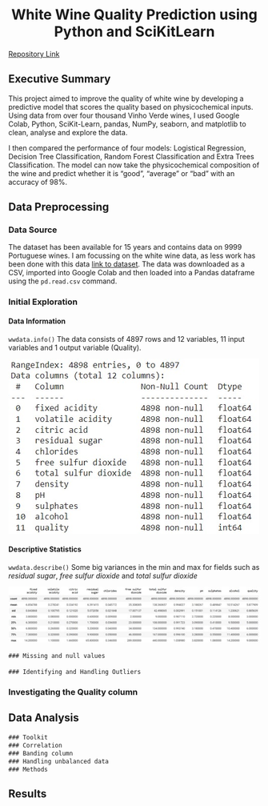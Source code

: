 <h1 align="center">White Wine Quality Prediction using Python and SciKitLearn</h1>

[Repository Link](https://github.com/MarkStocksUK/White_Wine_Analysis)

## Executive Summary
This project aimed to improve the quality of white wine by developing a predictive model that scores the quality based on physicochemical inputs. Using data from over four thousand Vinho Verde wines, I used Google Colab, Python, SciKit-Learn, pandas, NumPy, seaborn, and matplotlib to clean, analyse and explore the data.

I then compared the performance of four models: Logistical Regression, Decision Tree Classification, Random Forest Classification and Extra Trees Classification. The model can now take the physicochemical composition of the wine and predict whether it is “good”, “average” or “bad” with an accuracy of 98%.

## Data Preprocessing

### Data Source
The dataset has been available for 15 years and contains data on 9999 Portuguese wines. I am focussing on the white wine data, as less work has been done with this data
[link to dataset](https://archive.ics.uci.edu/dataset/186/wine+quality). The data was downloaded as a CSV, imported into Google Colab and then loaded into a Pandas dataframe using the `pd.read.csv` command.

### Initial Exploration
#### Data Information
`wwdata.info()`
The data consists of 4897 rows and 12 variables, 11 input variables and 1 output variable (Quality).  
  
![File information](images/Data_Preprocessing/file_info.jpg)

#### Descriptive Statistics
`wwdata.describe()` Some big variances in the min and max for fields such as *residual sugar*, *free sulfur dioxide* and *total sulfur dioxide* 

![Descriptive Statistics](images/Data_Preprocessing/descriptive_stats.jpg)
 

    ### Missing and null values

    ### Identifying and Handling Outliers

### Investigating the Quality column

  ## Data Analysis
    ### Toolkit
    ### Correlation
    ### Banding column
    ### Handling unbalanced data
    ### Methods

  ## Results
